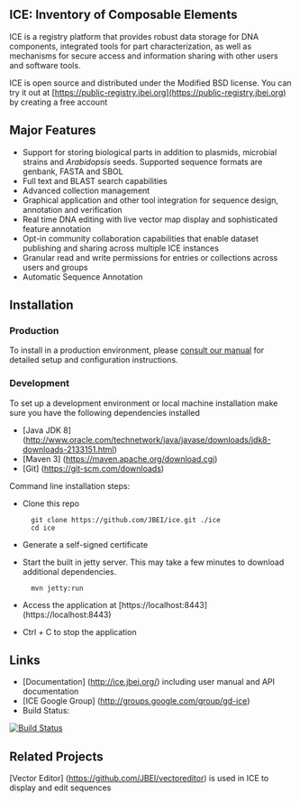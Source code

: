 ## ICE: Inventory of Composable Elements
ICE is a registry platform that provides robust data storage for DNA components, integrated tools for part characterization, as well as mechanisms for secure access and information sharing with other users and software tools.

ICE is open source and distributed under the Modified BSD license. You can try it out at [https://public-registry.jbei.org](https://public-registry.jbei.org) by creating a free account

## Major Features
* Support for storing biological parts in addition to plasmids, microbial strains and *Arabidopsis* seeds. Supported sequence formats are genbank, FASTA and SBOL
* Full text and BLAST search capabilities
* Advanced collection management
* Graphical application and other tool integration for sequence design, annotation and verification
* Real time DNA editing with live vector map display and sophisticated feature annotation
* Opt-in community collaboration capabilities that enable dataset publishing and sharing across multiple ICE instances
* Granular read and write permissions for entries or collections across users and groups 
* Automatic Sequence Annotation

## Installation
### Production
To install in a production environment, please [consult our manual](http://ice.jbei.org/install) for detailed setup and configuration instructions.

### Development
To set up a development environment or local machine installation make sure you have the following dependencies installed

* [Java JDK 8] (http://www.oracle.com/technetwork/java/javase/downloads/jdk8-downloads-2133151.html)
* [Maven 3] (https://maven.apache.org/download.cgi)
* [Git] (https://git-scm.com/downloads) 

Command line installation steps:

* Clone this repo
     
        git clone https://github.com/JBEI/ice.git ./ice
        cd ice

* Generate a self-signed certificate

* Start the built in jetty server. This may take a few minutes to download additional dependencies.
        
        mvn jetty:run

* Access the application at [https://localhost:8443] (https://localhost:8443)

* Ctrl + C to stop the application


## Links
* [Documentation] (http://ice.jbei.org/) including user manual and API documentation
* [ICE Google Group] (http://groups.google.com/group/gd-ice)
* Build Status: 

[![Build Status](https://travis-ci.org/JBEI/ice.svg?branch=dev)](https://travis-ci.org/JBEI/ice)

## Related Projects
[Vector Editor] (https://github.com/JBEI/vectoreditor) is used in ICE to display and edit sequences
